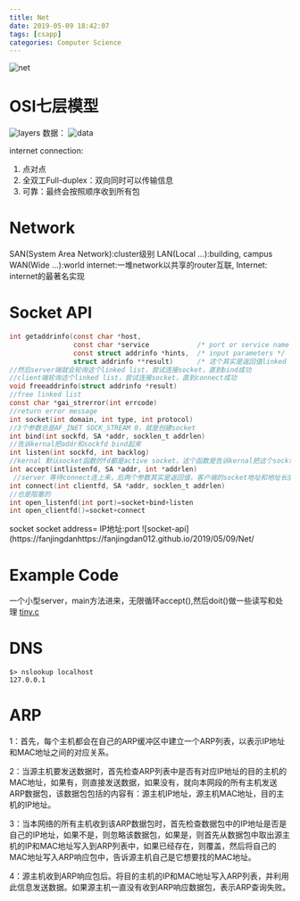 ```yaml
---
title: Net
date: 2019-05-09 18:42:07
tags: [csapp]
categories: Computer Science
---
```


![net](https://fanjingdan012.github.io/2019/05/09/Net/net.jpg)
# OSI七层模型
![layers](https://fanjingdan012.github.io/2019/05/09/Net/layers.png)
数据：
![data](https://fanjingdan012.github.io/2019/05/09/Net/data.png)

internet connection:
1. 点对点
2. 全双工Full-duplex：双向同时可以传输信息
3. 可靠：最终会按照顺序收到所有包

# Network
SAN(System Area Network):cluster级别
LAN(Local ...):building, campus
WAN(Wide ...):world
internet:一堆network以共享的router互联, Internet: internet的最著名实现

# Socket API
```c
int getaddrinfo(const char *host,              
                const char *service            /* port or service name */
                const struct addrinfo *hints,  /* input parameters */
                struct addrinfo **result)      /* 这个其实是返回值linked list<addrinfo> */
//然后server端就会轮询这个linked list，尝试连接socket，直到bind成功
//client端轮询这个linked list，尝试连接socket，直到connect成功
void freeaddrinfo(struct addrinfo *result)     
//free linked list
const char *gai_strerror(int errcode)          
//return error message
int socket(int domain, int type, int protocol)
//3个参数总是AF_INET SOCK_STREAM 0，就是创建socket
int bind(int sockfd, SA *addr, socklen_t addrlen)
//告诉kernal把addr和sockfd bind起来
int listen(int sockfd, int backlog)
//kernal 默认socket函数的fd都是active socket，这个函数是告诉kernal把这个sockfd变成server端的listening socket,阻塞的
int accept(intlistenfd, SA *addr, int *addrlen)
 //server 等待connect连上来，后两个参数其实是返回值，客户端的socket地址和地址长度,函数本身的返回值是connected fd
int connect(int clientfd, SA *addr, socklen_t addrlen)
//也是阻塞的
int open_listenfd(int port)=socket+bind+listen
int open_clientfd()=socket+connect
```
socket
socket address= IP地址:port
![socket-api](https://fanjingdanhttps://fanjingdan012.github.io/2019/05/09/Net/
# Example Code
一个小型server，main方法进来，无限循环accept(),然后doit()做一些读写和处理
[tiny.c](http://csapp.cs.cmu.edu/3e/ics3/code/netp/tiny/tiny.c)

# DNS
```
$> nslookup localhost
127.0.0.1
```
# ARP
1：首先，每个主机都会在自己的ARP缓冲区中建立一个ARP列表，以表示IP地址和MAC地址之间的对应关系。

2：当源主机要发送数据时，首先检查ARP列表中是否有对应IP地址的目的主机的MAC地址，如果有，则直接发送数据，如果没有，就向本网段的所有主机发送ARP数据包，该数据包包括的内容有：源主机IP地址，源主机MAC地址，目的主机的IP地址。

3：当本网络的所有主机收到该ARP数据包时，首先检查数据包中的IP地址是否是自己的IP地址，如果不是，则忽略该数据包，如果是，则首先从数据包中取出源主机的IP和MAC地址写入到ARP列表中，如果已经存在，则覆盖，然后将自己的MAC地址写入ARP响应包中，告诉源主机自己是它想要找的MAC地址。

4：源主机收到ARP响应包后。将目的主机的IP和MAC地址写入ARP列表，并利用此信息发送数据。如果源主机一直没有收到ARP响应数据包，表示ARP查询失败。
